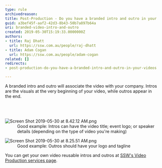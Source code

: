```yaml
---
type: rule
archivedreason: 
title: Post-Production - Do you have a branded intro and outro in your videos?
guid: a3bef45f-aaf2-42d3-8b43-50b7a897b64a
uri: branded-video-intro-and-outro
created: 2019-05-30T15:19:33.0000000Z
authors:
- title: Raj Dhatt
  url: https://ssw.com.au/people/raj-dhatt
- title: Adam Cogan
  url: https://ssw.com.au/people/adam-cogan
related: []
redirects:
- post-production-do-you-have-a-branded-intro-and-outro-in-your-videos

---
```



​A branded intro and&#160;outro&#160;will associate the&#160;video&#160;with your company. Intros are the visuals at the very beginning of your&#160;video, while outros appear in the end.<br><br>
<br><excerpt class='endintro'></excerpt><br>
<dl class="goodImage"><dt>​​<img src="/PublishingImages/Screen%20Shot%202019-05-30%20at%208.42.12%20AM.png" alt="Screen Shot 2019-05-30 at 8.42.12 AM.png" /></dt><dd>Good example&#58; Intros can have the&#160;video title; event logo; or speaker details (depending on the type of video you're making)​​</dd></dl><dl class="goodImage"><dt>​​<img src="/PublishingImages/Screen%20Shot%202019-05-30%20at%208.25.51%20AM.png" alt="Screen Shot 2019-05-30 at 8.25.51 AM.png" /></dt><dd>Good example&#58; Outros should have your logo and tagline​​​</dd></dl><p>You can get your own video reusable intros and outros at&#160;<a href="https&#58;//www.ssw.com.au/ssw/Consulting/Video-Production/Video-Production-Reusable-Extras.aspx">SSW's Video Production services page​</a>.​<br></p>


